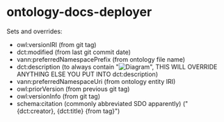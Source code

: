 # ontology-docs-deployer

Sets and overrides:
- owl:versionIRI (from git tag)
- dct:modified (from last git commit date)
- vann:preferredNamespacePrefix (from ontology file name)
- dct:description (to always contain "![Diagram]({vann:preferredNamespacePrefix}_diagram.svg)", THIS WILL OVERRIDE ANYTHING ELSE YOU PUT INTO dct:description)
- vann:preferredNamespaceUri (from ontology entity IRI)
- owl:priorVersion (from previous git tag)
- owl:versionInfo (from git tag)
- schema:citation (commonly abbreviated SDO apparently) ("{dct:creator}, {dct:title} {from tag}")
